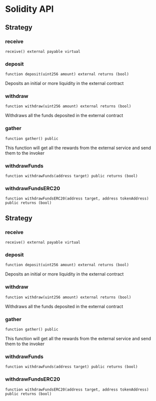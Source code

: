 # Solidity API

## Strategy

### receive

```solidity
receive() external payable virtual
```

### deposit

```solidity
function deposit(uint256 amount) external returns (bool)
```

Deposits an initial or more liquidity in the external contract

### withdraw

```solidity
function withdraw(uint256 amount) external returns (bool)
```

Withdraws all the funds deposited in the external contract

### gather

```solidity
function gather() public
```

This function will get all the rewards from the external service and send them to the invoker

### withdrawFunds

```solidity
function withdrawFunds(address target) public returns (bool)
```

### withdrawFundsERC20

```solidity
function withdrawFundsERC20(address target, address tokenAddress) public returns (bool)
```

## Strategy

### receive

```solidity
receive() external payable virtual
```

### deposit

```solidity
function deposit(uint256 amount) external returns (bool)
```

Deposits an initial or more liquidity in the external contract

### withdraw

```solidity
function withdraw(uint256 amount) external returns (bool)
```

Withdraws all the funds deposited in the external contract

### gather

```solidity
function gather() public
```

This function will get all the rewards from the external service and send them to the invoker

### withdrawFunds

```solidity
function withdrawFunds(address target) public returns (bool)
```

### withdrawFundsERC20

```solidity
function withdrawFundsERC20(address target, address tokenAddress) public returns (bool)
```

